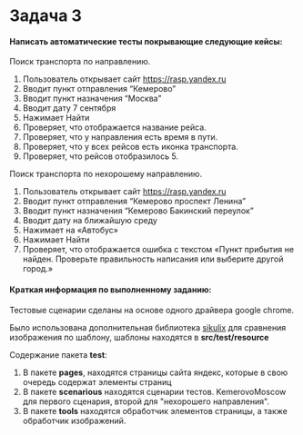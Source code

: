 <h1>Задача 3</h1>
<h4>Написать автоматические тесты покрывающие следующие кейсы:</h4>

Поиск транспорта по направлению.
1. Пользователь открывает сайт https://rasp.yandex.ru 
2. Вводит пункт отправления “Кемерово”
3. Вводит пункт назначения “Москва”
4. Вводит дату 7 сентября 
5. Нажимает Найти
6. Проверяет, что отображается название рейса.
7. Проверяет, что у направления есть время в пути.
8. Проверяет, что у всех рейсов есть иконка транспорта.
9. Проверяет, что рейсов отобразилось 5.

Поиск транспорта по нехорошему направлению.
1. Пользователь открывает сайт https://rasp.yandex.ru
2. Вводит пункт отправления “Кемерово проспект Ленина”
3. Вводит пункт назначения “Кемерово Бакинский переулок”
4. Вводит дату на ближайшую среду
5. Нажимает на «Автобус»
5. Нажимает Найти
6. Проверяет, что отображается ошибка с текстом «Пункт прибытия не найден. Проверьте правильность написания или выберите другой город.»

<h4>Краткая информация по выполненному заданию:</h4>
<p>Тестовые сценарии сделаны на основе одного драйвера google chrome.</p> 
<a>Было использована дополнительная библиотека <a href="https://sikulix-2014.readthedocs.io/en/latest/">sikulix</a> для сравнения изображения по шаблону, шаблоны находятся в <strong>src/test/resource</strong></a>

Содержание пакета <strong>test</strong>:
1. В пакете <strong>pages</strong>, находятся страницы сайта яндекс, которые в свою очередь содержат элементы страниц
2. В пакете <strong>scenarious</strong> находятся сценарии тестов. KemerovoMoscow для первого сценария, второй для "нехорошего направления".
3. В пакете <strong>tools</strong> находятся обработчик элементов страницы, а также обработчик изображений.

